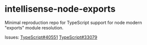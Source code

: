 # intellisense-node-exports

Minimal reproduction repo for TypeScript support for node modern "exports" module resolution.

Issues: [TypeScript#40551](https://github.com/microsoft/TypeScript/issues/40551) [TypeScript#33079](https://github.com/microsoft/TypeScript/issues/33079)
